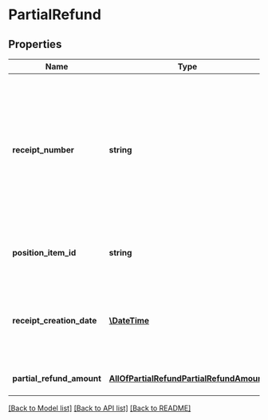 # PartialRefund

## Properties
Name | Type | Description | Notes
------------ | ------------- | ------------- | -------------
**receipt_number** | **string** | Unique identifier for the partial reimbursement receipt. Printed on the partial reimbursement receipt and is used to identify the receipt in case of contact between user and partner. | 
**position_item_id** | **string** | Reference to the position item that is partially reimbursed. | 
**receipt_creation_date** | [**\DateTime**](\DateTime.md) | Date and time when corresponding receipt for partial reimbursement was created by system. | 
**partial_refund_amount** | [**AllOfPartialRefundPartialRefundAmount**](AllOfPartialRefundPartialRefundAmount.md) | Amount which was partially reimbursed | 

[[Back to Model list]](../../README.md#documentation-for-models) [[Back to API list]](../../README.md#documentation-for-api-endpoints) [[Back to README]](../../README.md)

